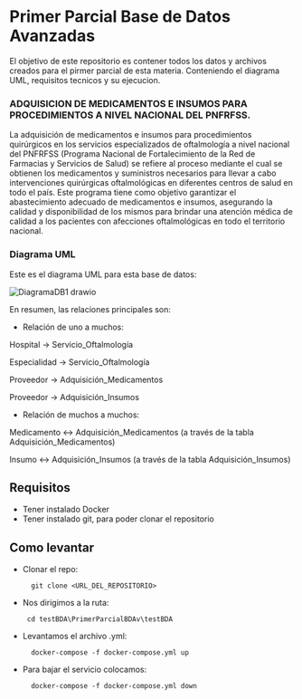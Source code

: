 # Primer Parcial Base de Datos Avanzadas

El objetivo de este repositorio es contener todos los datos y archivos creados para el pirmer parcial de esta materia. Conteniendo el diagrama UML, requisitos tecnicos y su ejecucion.

### ADQUISICION DE MEDICAMENTOS E INSUMOS PARA PROCEDIMIENTOS A NIVEL NACIONAL DEL PNFRFSS.

La adquisición de medicamentos e insumos para procedimientos quirúrgicos en los servicios especializados de oftalmología a nivel nacional del PNFRFSS (Programa Nacional de Fortalecimiento de la Red de Farmacias y Servicios de Salud) se refiere al proceso mediante el cual se obtienen los medicamentos y suministros necesarios para llevar a cabo intervenciones quirúrgicas oftalmológicas en diferentes centros de salud en todo el país. Este programa tiene como objetivo garantizar el abastecimiento adecuado de medicamentos e insumos, asegurando la calidad y disponibilidad de los mismos para brindar una atención médica de calidad a los pacientes con afecciones oftalmológicas en todo el territorio nacional.

### Diagrama UML

Este es el diagrama UML para esta base de datos:


![DiagramaDB1 drawio](https://github.com/RichyRed/PrimerParcialBDAv/assets/84047015/9a216937-7288-414c-a4e5-cf5fc11fced4)



En resumen, las relaciones principales son:

* Relación de uno a muchos:

Hospital -> Servicio_Oftalmología

Especialidad -> Servicio_Oftalmología

Proveedor -> Adquisición_Medicamentos

Proveedor -> Adquisición_Insumos
* Relación de muchos a muchos:

Medicamento <-> Adquisición_Medicamentos (a través de la tabla Adquisición_Medicamentos)

Insumo <-> Adquisición_Insumos (a través de la tabla Adquisición_Insumos)

## Requisitos

* Tener instalado Docker
* Tener instalado git, para poder clonar el repositorio

## Como levantar

* Clonar el repo:

        git clone <URL_DEL_REPOSITORIO>
* Nos dirigimos a la ruta:

       cd testBDA\PrimerParcialBDAv\testBDA
* Levantamos el archivo .yml:

        docker-compose -f docker-compose.yml up

* Para bajar el servicio colocamos: 

        docker-compose -f docker-compose.yml down




